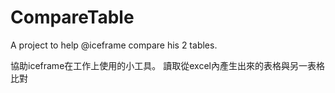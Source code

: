 # CompareTable
A project to help @iceframe compare his 2 tables.

協助iceframe在工作上使用的小工具。
讀取從excel內產生出來的表格與另一表格比對
